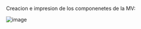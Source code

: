 Creacion e impresion de los componenetes de la MV:

![image](https://github.com/user-attachments/assets/f721c5e9-c799-4a45-90d5-ed3b48c69dd8)
